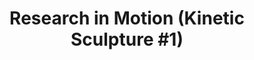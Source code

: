 ---
ee_id: '158'
site: '1'
type: '2'
long_id: '2010-018 Research in Motion (Kinetic Sculpture #1)'
url: 2010-018-research-in-motion
title: 'Research in Motion (Kinetic Sculpture #1)'
year: '2010'
medium: Modified silver dancing stands
commission:
add_credit:
dims: '70 x 54 x 18 inches '
pitch: "​Two dancing stands modded to spin at slightly different speeds. "
ps:
live_url:
related:
youtube:
imgs: research-in-motion-2010-018-full-2-database-team_1.jpg
subheading:
year2: '2010'
download:
add_credits:
related_code:
layout: things-i-made
---